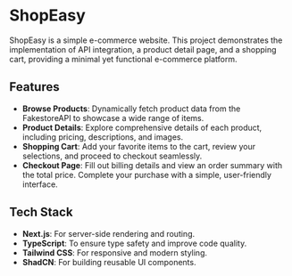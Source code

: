 # ShopEasy
ShopEasy is a simple e-commerce website. This project demonstrates the implementation of API integration, a product detail page, and a shopping cart, providing a minimal yet functional e-commerce platform.

## Features
- **Browse Products**: Dynamically fetch product data from the FakestoreAPI to showcase a wide range of items.
- **Product Details**: Explore comprehensive details of each product, including pricing, descriptions, and images.
- **Shopping Cart**: Add your favorite items to the cart, review your selections, and proceed to checkout seamlessly.
- **Checkout Page**: Fill out billing details and view an order summary with the total price. Complete your purchase with a simple, user-friendly interface.

## Tech Stack
- **Next.js**: For server-side rendering and routing.
- **TypeScript**: To ensure type safety and improve code quality.
- **Tailwind CSS**: For responsive and modern styling.
- **ShadCN**: For building reusable UI components.
